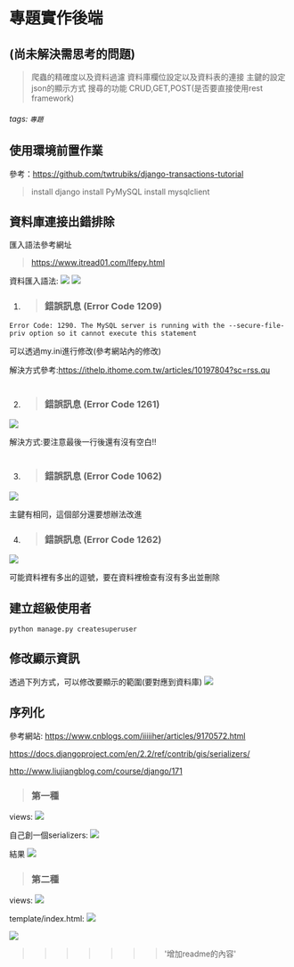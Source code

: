 # 專題實作後端 
## (尚未解決需思考的問題)
> 爬蟲的精確度以及資料過濾
> 資料庫欄位設定以及資料表的連接
> 主鍵的設定
> json的顯示方式
> 搜尋的功能
> CRUD,GET,POST(是否要直接使用rest framework)
###### tags: `專題`




## 使用環境前置作業
參考：https://github.com/twtrubiks/django-transactions-tutorial
> install django 
> install PyMySQL
> install mysqlclient

## 資料庫連接出錯排除

匯入語法參考網址
>https://www.itread01.com/lfepy.html

資料匯入語法:
![](https://i.imgur.com/Y8XHchy.png)
![](https://i.imgur.com/XnFRmUE.png)

1. > ### 錯誤訊息 **(Error Code 1209)**
```
Error Code: 1290. The MySQL server is running with the --secure-file-priv option so it cannot execute this statement
```

可以透過my.ini進行修改(參考網站內的修改)

解決方式參考:https://ithelp.ithome.com.tw/articles/10197804?sc=rss.qu

# 


2. > ### 錯誤訊息 **(Error Code 1261)**

![](https://i.imgur.com/lPFyLZS.png)

解決方式:要注意最後一行後還有沒有空白!!

# 

3. > ### 錯誤訊息 **(Error Code 1062)**

![](https://i.imgur.com/eSGun8l.png)

主鍵有相同，這個部分還要想辦法改進

4. > ### 錯誤訊息 **(Error Code 1262)**
![](https://i.imgur.com/PyKaU23.png)

可能資料裡有多出的逗號，要在資料裡檢查有沒有多出並刪除

## 建立超級使用者 
```
python manage.py createsuperuser
```

## 修改顯示資訊

透過下列方式，可以修改要顯示的範圍(要對應到資料庫)
![](https://i.imgur.com/J5K18E7.png)
## 

## 序列化

參考網站:
https://www.cnblogs.com/iiiiiher/articles/9170572.html

https://docs.djangoproject.com/en/2.2/ref/contrib/gis/serializers/

http://www.liujiangblog.com/course/django/171

> ### 第一種
views:
![](https://i.imgur.com/AvOJcvc.png)

自己創一個serializers:
![](https://i.imgur.com/ZMHiL4P.png)

結果
![](https://i.imgur.com/tFP1kUU.png)


> ### 第二種
views:
![](https://i.imgur.com/MWUno4T.png)

template/index.html:
![](https://i.imgur.com/15poMdS.png)

![](https://i.imgur.com/L590TWD.png)

>>>>>>> '增加readme的內容'
